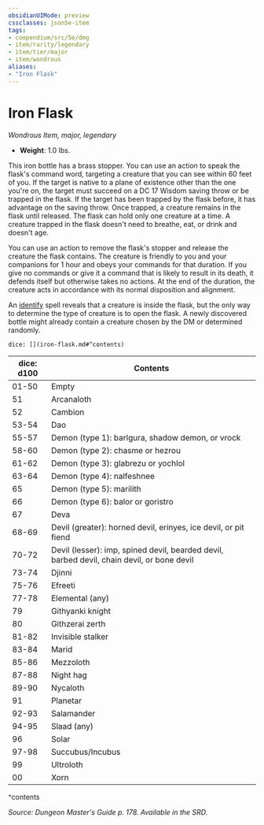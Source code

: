 ```yaml
---
obsidianUIMode: preview
cssclasses: json5e-item
tags:
- compendium/src/5e/dmg
- item/rarity/legendary
- item/tier/major
- item/wondrous
aliases: 
- "Iron Flask"
---
```

# Iron Flask
*Wondrous Item, major, legendary*  

- **Weight**: 1.0 lbs.

This iron bottle has a brass stopper. You can use an action to speak the flask's command word, targeting a creature that you can see within 60 feet of you. If the target is native to a plane of existence other than the one you're on, the target must succeed on a DC 17 Wisdom saving throw or be trapped in the flask. If the target has been trapped by the flask before, it has advantage on the saving throw. Once trapped, a creature remains in the flask until released. The flask can hold only one creature at a time. A creature trapped in the flask doesn't need to breathe, eat, or drink and doesn't age.

You can use an action to remove the flask's stopper and release the creature the flask contains. The creature is friendly to you and your companions for 1 hour and obeys your commands for that duration. If you give no commands or give it a command that is likely to result in its death, it defends itself but otherwise takes no actions. At the end of the duration, the creature acts in accordance with its normal disposition and alignment.

An [identify](compendium/spells/identify.md) spell reveals that a creature is inside the flask, but the only way to determine the type of creature is to open the flask. A newly discovered bottle might already contain a creature chosen by the DM or determined randomly.

`dice: [](iron-flask.md#^contents)`

| dice: d100 | Contents |
|------------|----------|
| 01-50 | Empty |
| 51 | Arcanaloth |
| 52 | Cambion |
| 53-54 | Dao |
| 55-57 | Demon (type 1): barlgura, shadow demon, or vrock |
| 58-60 | Demon (type 2): chasme or hezrou |
| 61-62 | Demon (type 3): glabrezu or yochlol |
| 63-64 | Demon (type 4): nalfeshnee |
| 65 | Demon (type 5): marilith |
| 66 | Demon (type 6): balor or goristro |
| 67 | Deva |
| 68-69 | Devil (greater): horned devil, erinyes, ice devil, or pit fiend |
| 70-72 | Devil (lesser): imp, spined devil, bearded devil, barbed devil, chain devil, or bone devil |
| 73-74 | Djinni |
| 75-76 | Efreeti |
| 77-78 | Elemental (any) |
| 79 | Githyanki knight |
| 80 | Githzerai zerth |
| 81-82 | Invisible stalker |
| 83-84 | Marid |
| 85-86 | Mezzoloth |
| 87-88 | Night hag |
| 89-90 | Nycaloth |
| 91 | Planetar |
| 92-93 | Salamander |
| 94-95 | Slaad (any) |
| 96 | Solar |
| 97-98 | Succubus/Incubus |
| 99 | Ultroloth |
| 00 | Xorn |
^contents

*Source: Dungeon Master's Guide p. 178. Available in the SRD.*
